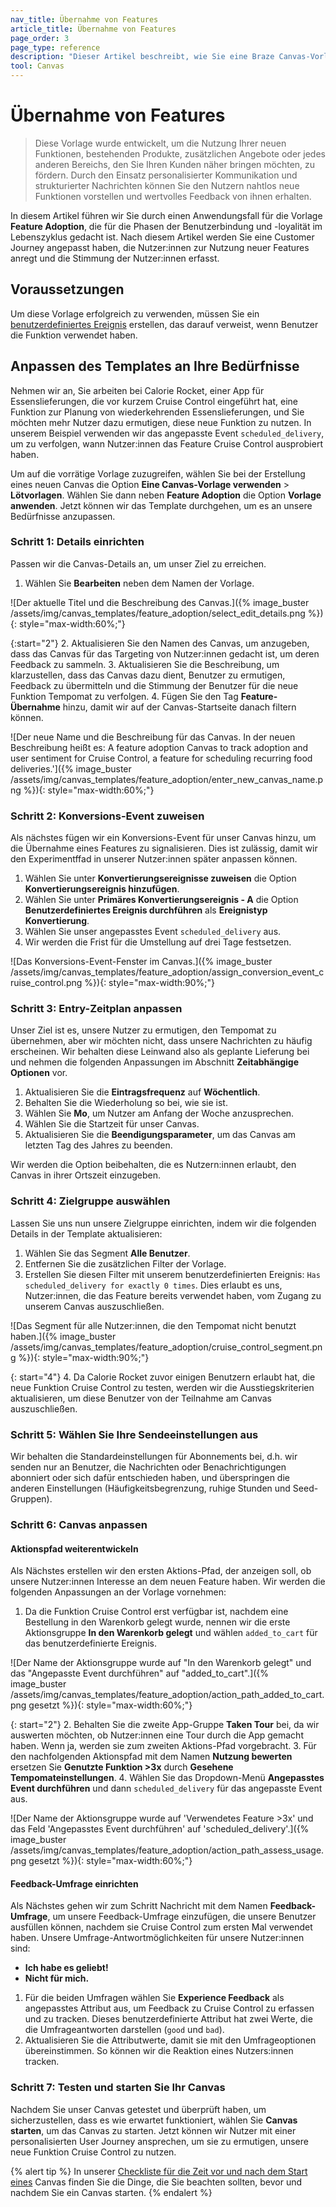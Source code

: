 ```yaml
---
nav_title: Übernahme von Features
article_title: Übernahme von Features
page_order: 3
page_type: reference
description: "Dieser Artikel beschreibt, wie Sie eine Braze Canvas-Vorlage verwenden können, um rechtzeitig personalisierte Nachrichten zu versenden, die die Vorteile und Nutzungstipps hervorheben."
tool: Canvas
---
```


# Übernahme von Features

> Diese Vorlage wurde entwickelt, um die Nutzung Ihrer neuen Funktionen, bestehenden Produkte, zusätzlichen Angebote oder jedes anderen Bereichs, den Sie Ihren Kunden näher bringen möchten, zu fördern. Durch den Einsatz personalisierter Kommunikation und strukturierter Nachrichten können Sie den Nutzern nahtlos neue Funktionen vorstellen und wertvolles Feedback von ihnen erhalten. 

In diesem Artikel führen wir Sie durch einen Anwendungsfall für die Vorlage **Feature Adoption**, die für die Phasen der Benutzerbindung und -loyalität im Lebenszyklus gedacht ist. Nach diesem Artikel werden Sie eine Customer Journey angepasst haben, die Nutzer:innen zur Nutzung neuer Features anregt und die Stimmung der Nutzer:innen erfasst.

## Voraussetzungen

Um diese Vorlage erfolgreich zu verwenden, müssen Sie ein [benutzerdefiniertes Ereignis]({{site.baseurl}}/user_guide/data/custom_data/custom_events/) erstellen, das darauf verweist, wenn Benutzer die Funktion verwendet haben.

## Anpassen des Templates an Ihre Bedürfnisse

Nehmen wir an, Sie arbeiten bei Calorie Rocket, einer App für Essenslieferungen, die vor kurzem Cruise Control eingeführt hat, eine Funktion zur Planung von wiederkehrenden Essenslieferungen, und Sie möchten mehr Nutzer dazu ermutigen, diese neue Funktion zu nutzen. In unserem Beispiel verwenden wir das angepasste Event `scheduled_delivery`, um zu verfolgen, wann Nutzer:innen das Feature Cruise Control ausprobiert haben.

Um auf die vorrätige Vorlage zuzugreifen, wählen Sie bei der Erstellung eines neuen Canvas die Option **Eine Canvas-Vorlage verwenden** > **Lötvorlagen**. Wählen Sie dann neben **Feature Adoption** die Option **Vorlage anwenden**. Jetzt können wir das Template durchgehen, um es an unsere Bedürfnisse anzupassen.

### Schritt 1: Details einrichten

Passen wir die Canvas-Details an, um unser Ziel zu erreichen.

1. Wählen Sie **Bearbeiten** neben dem Namen der Vorlage.

\![Der aktuelle Titel und die Beschreibung des Canvas.]({% image_buster /assets/img/canvas_templates/feature_adoption/select_edit_details.png %}){: style="max-width:60%;"}

{:start="2"}
2\. Aktualisieren Sie den Namen des Canvas, um anzugeben, dass das Canvas für das Targeting von Nutzer:innen gedacht ist, um deren Feedback zu sammeln.
3\. Aktualisieren Sie die Beschreibung, um klarzustellen, dass das Canvas dazu dient, Benutzer zu ermutigen, Feedback zu übermitteln und die Stimmung der Benutzer für die neue Funktion Tempomat zu verfolgen.
4\. Fügen Sie den Tag **Feature-Übernahme** hinzu, damit wir auf der Canvas-Startseite danach filtern können.

\![Der neue Name und die Beschreibung für das Canvas. In der neuen Beschreibung heißt es: A feature adoption Canvas to track adoption and user sentiment for Cruise Control, a feature for scheduling recurring food deliveries.']({% image_buster /assets/img/canvas_templates/feature_adoption/enter_new_canvas_name.png %}){: style="max-width:60%;"}

### Schritt 2: Konversions-Event zuweisen

Als nächstes fügen wir ein Konversions-Event für unser Canvas hinzu, um die Übernahme eines Features zu signalisieren. Dies ist zulässig, damit wir den Experimentffad in unserer Nutzer:innen später anpassen können.

1. Wählen Sie unter **Konvertierungsereignisse zuweisen** die Option **Konvertierungsereignis hinzufügen**.
2. Wählen Sie unter **Primäres Konvertierungsereignis - A** die Option **Benutzerdefiniertes Ereignis durchführen** als **Ereignistyp Konvertierung**.
3. Wählen Sie unser angepasstes Event `scheduled_delivery` aus.
4. Wir werden die Frist für die Umstellung auf drei Tage festsetzen.

\![Das Konversions-Event-Fenster im Canvas.]({% image_buster /assets/img/canvas_templates/feature_adoption/assign_conversion_event_cruise_control.png %}){: style="max-width:90%;"}

### Schritt 3: Entry-Zeitplan anpassen

Unser Ziel ist es, unsere Nutzer zu ermutigen, den Tempomat zu übernehmen, aber wir möchten nicht, dass unsere Nachrichten zu häufig erscheinen. Wir behalten diese Leinwand also als geplante Lieferung bei und nehmen die folgenden Anpassungen im Abschnitt **Zeitabhängige Optionen** vor.

1. Aktualisieren Sie die **Eintragsfrequenz** auf **Wöchentlich**.
2. Behalten Sie die Wiederholung so bei, wie sie ist.
3. Wählen Sie **Mo**, um Nutzer am Anfang der Woche anzusprechen.
4. Wählen Sie die Startzeit für unser Canvas.
5. Aktualisieren Sie die **Beendigungsparameter**, um das Canvas am letzten Tag des Jahres zu beenden.

Wir werden die Option beibehalten, die es Nutzern:innen erlaubt, den Canvas in ihrer Ortszeit einzugeben.

### Schritt 4: Zielgruppe auswählen

Lassen Sie uns nun unsere Zielgruppe einrichten, indem wir die folgenden Details in der Template aktualisieren:

1. Wählen Sie das Segment **Alle Benutzer**.
2. Entfernen Sie die zusätzlichen Filter der Vorlage. 
3. Erstellen Sie diesen Filter mit unserem benutzerdefinierten Ereignis: `Has scheduled_delivery for exactly 0 times`. Dies erlaubt es uns, Nutzer:innen, die das Feature bereits verwendet haben, vom Zugang zu unserem Canvas auszuschließen.

\![Das Segment für alle Nutzer:innen, die den Tempomat nicht benutzt haben.]({% image_buster /assets/img/canvas_templates/feature_adoption/cruise_control_segment.png %}){: style="max-width:90%;"}

{: start="4"}
4\. Da Calorie Rocket zuvor einigen Benutzern erlaubt hat, die neue Funktion Cruise Control zu testen, werden wir die Ausstiegskriterien aktualisieren, um diese Benutzer von der Teilnahme am Canvas auszuschließen.

### Schritt 5: Wählen Sie Ihre Sendeeinstellungen aus

Wir behalten die Standardeinstellungen für Abonnements bei, d.h. wir senden nur an Benutzer, die Nachrichten oder Benachrichtigungen abonniert oder sich dafür entschieden haben, und überspringen die anderen Einstellungen (Häufigkeitsbegrenzung, ruhige Stunden und Seed-Gruppen).

### Schritt 6: Canvas anpassen

#### Aktionspfad weiterentwickeln

Als Nächstes erstellen wir den ersten Aktions-Pfad, der anzeigen soll, ob unsere Nutzer:innen Interesse an dem neuen Feature haben. Wir werden die folgenden Anpassungen an der Vorlage vornehmen:

1. Da die Funktion Cruise Control erst verfügbar ist, nachdem eine Bestellung in den Warenkorb gelegt wurde, nennen wir die erste Aktionsgruppe **In den Warenkorb gelegt** und wählen `added_to_cart` für das benutzerdefinierte Ereignis.

\![Der Name der Aktionsgruppe wurde auf "In den Warenkorb gelegt" und das "Angepasste Event durchführen" auf "added_to_cart".]({% image_buster /assets/img/canvas_templates/feature_adoption/action_path_added_to_cart.png gesetzt %}){: style="max-width:60%;"}

{: start="2"}
2\. Behalten Sie die zweite App-Gruppe **Taken Tour** bei, da wir auswerten möchten, ob Nutzer:innen eine Tour durch die App gemacht haben. Wenn ja, werden sie zum zweiten Aktions-Pfad vorgebracht.
3\. Für den nachfolgenden Aktionspfad mit dem Namen **Nutzung bewerten** ersetzen Sie **Genutzte Funktion >3x** durch **Gesehene Tempomateinstellungen**.
4\. Wählen Sie das Dropdown-Menü **Angepasstes Event durchführen** und dann `scheduled_delivery` für das angepasste Event aus.

\![Der Name der Aktionsgruppe wurde auf 'Verwendetes Feature >3x' und das Feld 'Angepasstes Event durchführen' auf 'scheduled_delivery'.]({% image_buster /assets/img/canvas_templates/feature_adoption/action_path_assess_usage.png gesetzt %}){: style="max-width:60%;"}

#### Feedback-Umfrage einrichten

Als Nächstes gehen wir zum Schritt Nachricht mit dem Namen **Feedback-Umfrage**, um unsere Feedback-Umfrage einzufügen, die unsere Benutzer ausfüllen können, nachdem sie Cruise Control zum ersten Mal verwendet haben. Unsere Umfrage-Antwortmöglichkeiten für unsere Nutzer:innen sind:

- **Ich habe es geliebt!**
- **Nicht für mich.**

1. Für die beiden Umfragen wählen Sie **Experience Feedback** als angepasstes Attribut aus, um Feedback zu Cruise Control zu erfassen und zu tracken. Dieses benutzerdefinierte Attribut hat zwei Werte, die die Umfrageantworten darstellen (`good` und `bad`).
2. Aktualisieren Sie die Attributwerte, damit sie mit den Umfrageoptionen übereinstimmen. So können wir die Reaktion eines Nutzers:innen tracken.

### Schritt 7: Testen und starten Sie Ihr Canvas

Nachdem Sie unser Canvas getestet und überprüft haben, um sicherzustellen, dass es wie erwartet funktioniert, wählen Sie **Canvas starten**, um das Canvas zu starten. Jetzt können wir Nutzer mit einer personalisierten User Journey ansprechen, um sie zu ermutigen, unsere neue Funktion Cruise Control zu nutzen.

{% alert tip %}
In unserer [Checkliste für die Zeit vor und nach dem Start eines]({{site.baseurl}}/user_guide/engagement_tools/canvas/ideas_and_strategies/pre_post_launch_checklist/#things-to-consider-before-launch) Canvas finden Sie die Dinge, die Sie beachten sollten, bevor und nachdem Sie ein Canvas starten.
{% endalert %}
